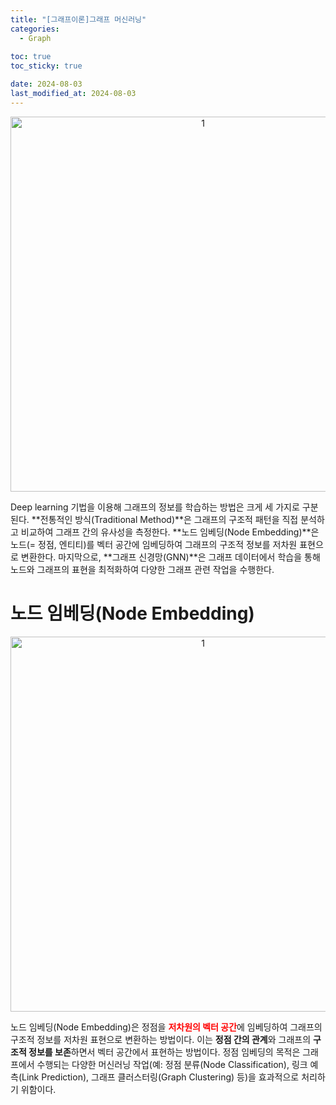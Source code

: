 ```yaml
---
title: "[그래프이론]그래프 머신러닝"
categories: 
  - Graph
  
toc: true
toc_sticky: true

date: 2024-08-03
last_modified_at: 2024-08-03
---
```



<p align="center">
<img width="600" alt="1" src="https://github.com/user-attachments/assets/35cf9e2d-8ea9-4b26-a094-656a7ee9ea34">
</p>

Deep learning 기법을 이용해 그래프의 정보를 학습하는 방법은 크게 세 가지로 구분된다. **전통적인 방식(Traditional Method)**은 그래프의 구조적 패턴을 직접 분석하고 비교하여 그래프 간의 유사성을 측정한다. **노드 임베딩(Node Embedding)**은 노드(= 정점, 엔티티)를 벡터 공간에 임베딩하여 그래프의 구조적 정보를 저차원 표현으로 변환한다. 마지막으로, **그래프 신경망(GNN)**은 그래프 데이터에서 학습을 통해 노드와 그래프의 표현을 최적화하여 다양한 그래프 관련 작업을 수행한다.

# 노드 임베딩(Node Embedding)
<p align="center">
<img width="600" alt="1" src="https://github.com/user-attachments/assets/fc71d824-338d-452e-88f7-316a8494c726">
</p>

노드 임베딩(Node Embedding)은 정점을 <span style="color:red">**저차원의 벡터 공간**</span>에 임베딩하여 그래프의 구조적 정보를 저차원 표현으로 변환하는 방법이다. 이는 **정점 간의 관계**와 그래프의 **구조적 정보를 보존**하면서 벡터 공간에서 표현하는 방법이다. 정점 임베딩의 목적은 그래프에서 수행되는 다양한 머신러닝 작업(예: 정점 분류(Node Classification), 링크 예측(Link Prediction), 그래프 클러스터링(Graph Clustering) 등)을 효과적으로 처리하기 위함이다.
